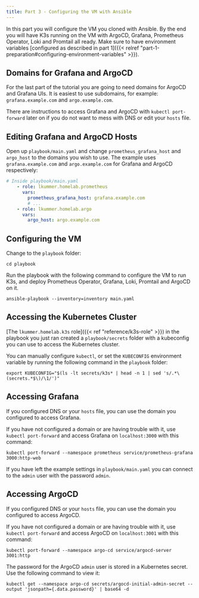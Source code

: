 ```yaml
---
title: Part 3 - Configuring the VM with Ansible
---
```


In this part you will configure the VM you cloned with Ansible.
By the end you will have K3s running on the VM with ArgoCD, Grafana, Prometheus Operator, Loki and Promtail all ready.
Make sure to have environment variables [configured as described in part 1]({{< relref "part-1-preparation#configuring-environment-variables" >}}).

## Domains for Grafana and ArgoCD

For the last part of the tutorial you are going to need domains for ArgoCD and Grafana UIs.
It is easiest to use subdomains, for example: `grafana.example.com` and `argo.example.com`.

There are instructions to access Grafana and ArgoCD with `kubectl port-forward` later on if you do not want to mess with DNS or edit your `hosts` file.

## Editing Grafana and ArgoCD Hosts

Open up `playbook/main.yaml` and change `prometheus_grafana_host` and `argo_host` to the domains you wish to use.
The example uses `grafana.example.com` and `argo.example.com` for Grafana and ArgoCD respectively:

```yaml
# Inside playbook/main.yaml
    - role: lkummer.homelab.prometheus
      vars:
        prometheus_grafana_host: grafana.example.com
        # ...
    - role: lkummer.homelab.argo
      vars:
        argo_host: argo.example.com
```

## Configuring the VM

Change to the `playbook` folder:

```
cd playbook
```

Run the playbook with the following command to configure the VM to run K3s, and deploy Prometheus Operator, Grafana, Loki, Promtail and ArgoCD on it.

```
ansible-playbook --inventory=inventory main.yaml
```

## Accessing the Kubernetes Cluster

[The `lkummer.homelab.k3s` role]({{< ref "reference/k3s-role" >}}) in the playbook you just ran created a `playbook/secrets` folder with a kubeconfig you can use to access the Kubernetes cluster.

You can manually configure `kubectl`, or set the `KUBECONFIG` environment variable by running the following command in the `playbook` folder:

```
export KUBECONFIG="$(ls -lt secrets/k3s* | head -n 1 | sed 's/.*\(secrets.*$\)/\1/')"
```

## Accessing Grafana

If you configured DNS or your `hosts` file, you can use the domain you configured to access Grafana.

If you have not configured a domain or are having trouble with it, use `kubectl port-forward` and access Grafana on `localhost:3000` with this command:

```
kubectl port-forward --namespace prometheus service/prometheus-grafana 3000:http-web
```

If you have left the example settings in `playbook/main.yaml` you can connect to the `admin` user with the password `admin`.

## Accessing ArgoCD

If you configured DNS or your `hosts` file, you can use the domain you configured to access ArgoCD.

If you have not configured a domain or are having trouble with it, use `kubectl port-forward` and access ArgoCD on `localhost:3001` with this command:

```
kubectl port-forward --namespace argo-cd service/argocd-server 3001:http
```

The password for the ArgoCD `admin` user is stored in a Kubernetes secret. Use the following command to view it:

```
kubectl get --namespace argo-cd secrets/argocd-initial-admin-secret --output 'jsonpath={.data.password}' | base64 -d
```
